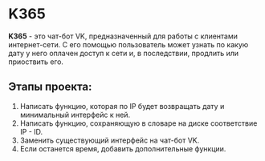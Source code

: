 # K365
**K365** - это чат-бот VK, предназначенный для работы с клиентами интернет-сети. С его помощью пользователь может узнать по какую дату у него оплачен доступ к сети и, в последствии, продлить или приоствить его.
## Этапы проекта:
1. Написать функцию, которая по IP будет возвращать дату и минимальный интерфейс к ней.
2. Написать функцию, сохраняющую в словаре на диске соответствие IP - ID.
3. Заменить существующий интерфейс на чат-бот VK.
4. Если останется время, добавить дополнительные функции.
